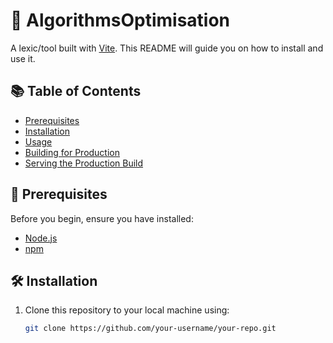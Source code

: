# 🚀 AlgorithmsOptimisation

A lexic/tool built with [Vite](https://vitejs.dev/). This README will guide you on how to install and use it.

## 📚 Table of Contents

- [Prerequisites](#prerequisites)
- [Installation](#installation)
- [Usage](#usage)
- [Building for Production](#building-for-production)
- [Serving the Production Build](#serving-the-production-build)

## 🔧 Prerequisites

Before you begin, ensure you have installed:

- [Node.js](https://nodejs.org/)
- [npm](https://www.npmjs.com/)

## 🛠 Installation

1. Clone this repository to your local machine using:
   ```bash
   git clone https://github.com/your-username/your-repo.git